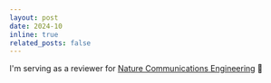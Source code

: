 ```yaml
---
layout: post
date: 2024-10
inline: true
related_posts: false
---
```


I'm serving as a reviewer for [Nature Communications Engineering](https://www.nature.com/commseng/) :paperclip:
